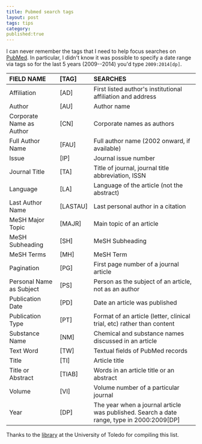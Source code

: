 ```yaml
---
title: Pubmed search tags
layout: post
tags: tips
category:
published:true
---
```


I can never remember the tags that I need to help focus searches on [PubMed](http://www.ncbi.nlm.nih.gov/pubmed/). In particular, I didn't know it was possible to specify a date range via tags so for the last 5 years (2009--2014) you'd type `2009:2014[dp]`.

| FIELD NAME               | [TAG]    | SEARCHES                                                                                |
| :----------------------- | :------- | :-------------------------------------------------------------------------------------- |
| Affiliation              | [AD]     | First listed author's institutional affiliation and address                             |
| Author                   | [AU]     | Author name                                                                             |
| Corporate Name as Author | [CN]     | Corporate names as authors                                                              |
| Full Author Name         | [FAU]    | Full author name (2002 onward, if available)                                            |
| Issue                    | [IP]     | Journal issue number                                                                    |
| Journal Title            | [TA]     | Title of journal, journal title abbreviation, ISSN                                      |
| Language                 | [LA]     | Language of the article (not the abstract)                                              |
| Last Author Name         | [LASTAU] | Last personal author in a citation                                                      |
| MeSH Major Topic         | [MAJR]   | Main topic of an article                                                                |
| MeSH Subheading          | [SH]     | MeSH Subheading                                                                         |
| MeSH Terms               | [MH]     | MeSH Term                                                                               |
| Pagination               | [PG]     | First page number of a journal article                                                  |
| Personal Name as Subject | [PS]     | Person as the subject of an article, not as an author                                   |
| Publication Date         | [PD]     | Date an article was published                                                           |
| Publication Type         | [PT]     | Format of an article (letter, clinical trial, etc) rather than content                  |
| Substance Name           | [NM]     | Chemical and substance names discussed in an article                                    |
| Text Word                | [TW]     | Textual fields of PubMed records                                                        |
| Title                    | [TI]     | Article title                                                                           |
| Title or Abstract        | [TIAB]   | Words in an article title or an abstract                                                |
| Volume                   | [VI]     | Volume number of a particular journal                                                   |
| Year                     | [DP]     | The year when a journal article was published. Search a date range, type in 2000:2009[DP]

Thanks to the [library](http://libguides.utoledo.edu/content.php?pid=83190&sid=621039) at the University of Toledo for compiling this list.